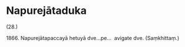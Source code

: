 

# Napurejātaduka





(28.)

1866\. Napurejātapaccayā hetuyā dve…pe…  avigate dve. (Saṃkhittaṃ.)



